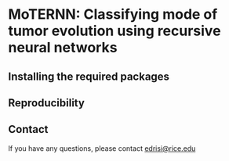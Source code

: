 # MoTERNN: Classifying mode of tumor evolution using recursive neural networks

## Installing the required packages
## Reproducibility
## Contact
If you have any questions, please contact edrisi@rice.edu
